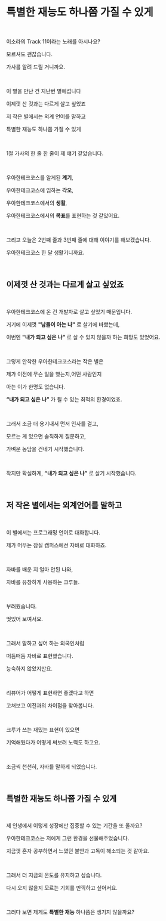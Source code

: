 # 특별한 재능도 하나쯤 가질 수 있게

<br>

이소라의 Track 11이라는 노래를 아시나요?

모르셔도 괜찮습니다.

가사를 알려 드릴 거니까요.

<br>

이 별을 만난 건 지난번 별에섭니다

이제껏 산 것과는 다르게 살고 싶었죠

저 작은 별에서는 외계 언어를 말하고

특별한 재능도 하나쯤 가질 수 있게

<br>

1절 가사의 한 줄 한 줄이 제 얘기 같았습니다.

<br>

우아한테크코스를 알게된 **계기**,

우아한테크코스에 임하는 **각오**,

우아한테크코스에서의 **생활**,

우아한테크코스에서의 **목표**를 표현하는 것 같았어요.

<br>

그리고 오늘은 2번째 줄과 3번째 줄에 대해 이야기를 해보겠습니다.

우아한테크코스 한 달 생활기니까요.

<br>

## 이제껏 산 것과는 다르게 살고 싶었죠

<br>

우아한테크코스에 온 건 개발자로 살고 싶었기 때문입니다.

거기에 이제껏 **"남들이 아는 나"** 로 살기에 바빴는데,

이번엔 **"내가 되고 싶은 나"** 로 살 수 있지 않을까 하는 희망도 있었어요.

<br>

그렇게 안착한 우아한테크코스라는 작은 별은

제가 이전에 무슨 일을 했는지,어떤 사람인지 

아는 이가 한명도 없습니다.

**“내가 되고 싶은 나”** 가 될 수 있는 최적의 환경이었죠.

<br>

그래서 조금 더 용기내서 먼저 인사를 걸고,

모르는 게 있으면 솔직하게 질문하고,

가벼운 농담을 건네기 시작했습니다.

<br>

작지만 확실하게, **“내가 되고 싶은 나”** 로 살기 시작했습니다.

<br>

## 저 작은 별에서는 외계언어를 말하고

<br>

이 별에서는 프로그래밍 언어로 대화합니다.

제가 머무는 잠실 캠퍼스에선 자바로 대화하죠.

<br>

자바를 배운 지 얼마 안된 나와,

자바를 유창하게 사용하는 크루들.

<br>

부러웠습니다.

멋있어 보여서요.

<br>

그래서 말하고 싶어 하는 외국인처럼

떠듬떠듬 자바로 표현했습니다.

능숙하지 않았지만요.

<br>

리뷰어가 어떻게 표현하면 좋겠다고 하면

고쳐보고 이전과의 차이점을 찾아봅니다.

<br>

크루가 쓰는 재밌는 표현이 있으면

기억해뒀다가 어떻게 써보려 노력도 하고요.

<br>

조금씩 천천히, 자바를 말하게 되었습니다.

<br>

## 특별한 재능도 하나쯤 가질 수 있게

<br>

제 인생에서 이렇게 성장에만 집중할 수 있는 기간을 또 올까요?

우아한테크코스는 저에게 그런 환경을 선물해주었습니다.

지금껏 혼자 공부하면서 느꼈던 불안과 고독이 해소되는 것 같아요.

<br>

그래서 더 지금의 온도를 유지하고 싶습니다.

다시 오지 않을지 모르는 기회를 만끽하고 싶어서요.

<br>

그러다 보면 제게도 **특별한 재능** 하나쯤은 생기지 않을까요?
